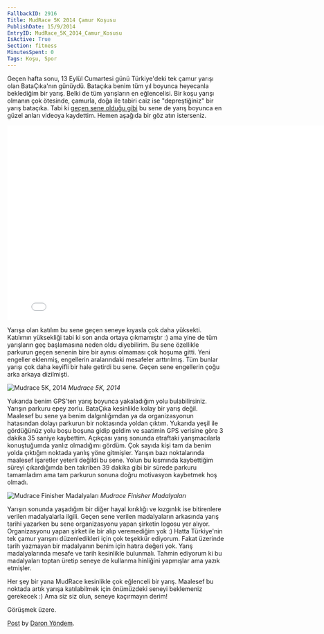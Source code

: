 ```yaml
---
FallbackID: 2916
Title: MudRace 5K 2014 Çamur Koşusu
PublishDate: 15/9/2014
EntryID: MudRace_5K_2014_Camur_Kosusu
IsActive: True
Section: fitness
MinutesSpent: 0
Tags: Koşu, Spor
---
```

Geçen hafta sonu, 13 Eylül Cumartesi günü Türkiye'deki tek çamur yarışı
olan BataÇıka'nın günüydü. Bataçıka benim tüm yıl boyunca heyecanla
beklediğim bir yarış. Belki de tüm yarışların en eğlencelisi. Bir koşu
yarışı olmanın çok ötesinde, çamurla, doğa ile tabiri caiz ise
"depreştiğiniz" bir yarış bataçıka. Tabi ki [geçen sene olduğu
gibi](https://www.youtube.com/watch?v=-Ulpjs11wY8) bu sene de yarış
boyunca en güzel anları videoya kaydettim. Hemen aşağıda bir göz atın
isterseniz.

<iframe width="800" height="450" src="//www.youtube.com/embed/QBYqBRgPDOw" frameborder="0" allowfullscreen></iframe>

Yarışa olan katılım bu sene geçen seneye kıyasla çok daha yüksekti.
Katılımın yüksekliği tabi ki son anda ortaya çıkmamıştır :) ama yine de
tüm yarışların geç başlamasına neden oldu diyebilirim. Bu sene özellikle
parkurun geçen senenin bire bir aynısı olmaması çok hoşuma gitti. Yeni
engeller eklenmiş, engellerin aralarındaki mesafeler arttırılmış. Tüm
bunlar yarışı çok daha keyifli bir hale getirdi bu sene. Geçen sene
engellerin çoğu arka arkaya dizilmişti.

![Mudrace 5K,
2014](http://blob.daron.yondem.com/assets/2916/mudrace_1.jpg)
*Mudrace 5K, 2014*

Yukarıda benim GPS'ten yarış boyunca yakaladığım yolu bulabilirsiniz.
Yarışın parkuru epey zorlu. BataÇıka kesinlikle kolay bir yarış değil.
Maalesef bu sene ya benim dalgınlığımdan ya da organizasyonun hatasından
dolayı parkurun bir noktasında yoldan çıktım. Yukarıda yeşil ile
gördüğünüz yolu boşu boşuna gidip geldim ve saatimin GPS verisine göre 3
dakika 35 saniye kaybettim. Açıkçası yarış sonunda etraftaki
yarışmacılarla konuştuğumda yanlız olmadığımı gördüm. Çok sayıda kişi
tam da benim yolda çıktığım noktada yanlış yöne gitmişler. Yarışın bazı
noktalarında maalesef işaretler yeterli değildi bu sene. Yolun bu
kısmında kaybettiğim süreyi çıkardığımda ben takriben 39 dakika gibi bir
sürede parkuru tamamladım ama tam parkurun sonuna doğru motivasyon
kaybetmek hoş olmadı.

![Mudrace Finisher
Madalyaları](http://blob.daron.yondem.com/assets/2916/mudrace_2.jpg)
*Mudrace Finisher Madalyaları*

Yarışın sonunda yaşadığım bir diğer hayal kırıklığı ve kızgınlık ise
bitirenlere verilen madalyalarla ilgili. Geçen sene verilen madalyaların
arkasında yarış tarihi yazarken bu sene organizasyonu yapan şirketin
logosu yer alıyor. Organizasyonu yapan şirket ile bir alıp veremediğim
yok :) Hatta Türkiye'nin tek çamur yarışını düzenledikleri için çok
teşekkür ediyorum. Fakat üzerinde tarih yazmayan bir madalyanın benim
için hatıra değeri yok. Yarış madalyalarında mesafe ve tarih kesinlikle
bulunmalı. Tahmin ediyorum ki bu madalyaları toptan üretip seneye de
kullanma hinliğini yapmışlar ama yazık etmişler.

Her şey bir yana MudRace kesinlikle çok eğlenceli bir yarış. Maalesef bu
noktada artık yarışa katılabilmek için önümüzdeki seneyi beklemeniz
gerekecek :) Ama siz siz olun, seneye kaçırmayın derim!

Görüşmek üzere.

<div id="fb-root"></div> <script>(function(d, s, id) { var js, fjs = d.getElementsByTagName(s)[0]; if (d.getElementById(id)) return; js = d.createElement(s); js.id = id; js.src = "//connect.facebook.net/en_US/all.js#xfbml=1"; fjs.parentNode.insertBefore(js, fjs); }(document, 'script', 'facebook-jssdk'));</script>
<div class="fb-post" data-href="https://www.facebook.com/media/set/?set=a.854784587899442.1073741836.207889319255642&amp;type=1" data-width="750"><div class="fb-xfbml-parse-ignore"><a href="https://www.facebook.com/media/set/?set=a.854784587899442.1073741836.207889319255642&amp;type=1">Post</a> by <a href="https://www.facebook.com/daronyoendem">Daron Yöndem</a>.</div></div>
